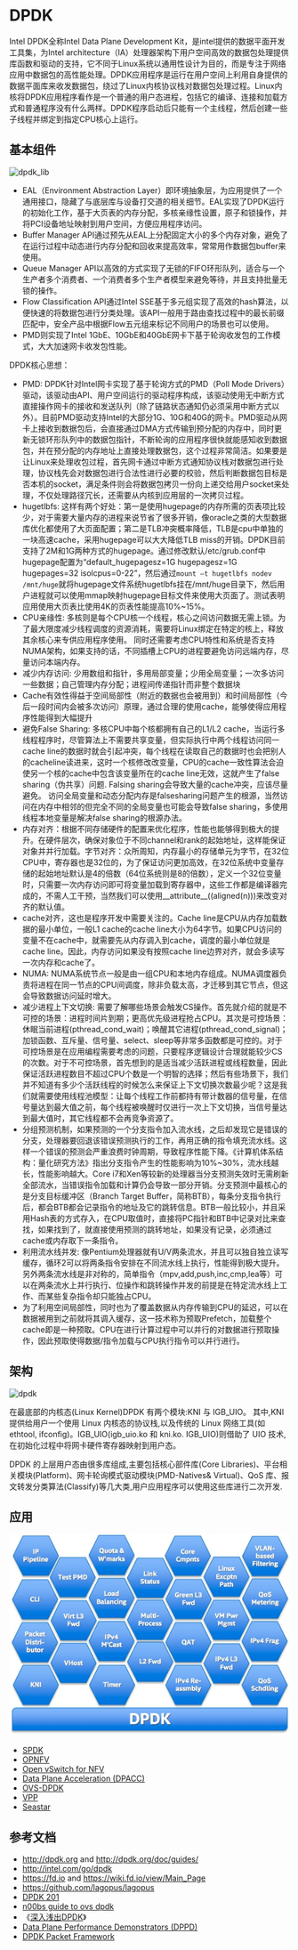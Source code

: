 # DPDK

Intel DPDK全称Intel Data Plane Development
Kit，是intel提供的数据平面开发工具集，为Intel
architecture（IA）处理器架构下用户空间高效的数据包处理提供库函数和驱动的支持，它不同于Linux系统以通用性设计为目的，而是专注于网络应用中数据包的高性能处理。DPDK应用程序是运行在用户空间上利用自身提供的数据平面库来收发数据包，绕过了Linux内核协议栈对数据包处理过程。Linux内核将DPDK应用程序看作是一个普通的用户态进程，包括它的编译、连接和加载方式和普通程序没有什么两样。DPDK程序启动后只能有一个主线程，然后创建一些子线程并绑定到指定CPU核心上运行。

## 基本组件

![dpdk\_lib](https://cloud.githubusercontent.com/assets/676637/14767274/70bb59c0-0a54-11e6-862d-2f19c721c45d.png)

-   EAL（Environment Abstraction
    Layer）即环境抽象层，为应用提供了一个通用接口，隐藏了与底层库与设备打交道的相关细节。EAL实现了DPDK运行的初始化工作，基于大页表的内存分配，多核亲缘性设置，原子和锁操作，并将PCI设备地址映射到用户空间，方便应用程序访问。
-   Buffer Manager
    API通过预先从EAL上分配固定大小的多个内存对象，避免了在运行过程中动态进行内存分配和回收来提高效率，常常用作数据包buffer来使用。
-   Queue Manager
    API以高效的方式实现了无锁的FIFO环形队列，适合与一个生产者多个消费者、一个消费者多个生产者模型来避免等待，并且支持批量无锁的操作。
-   Flow Classification API通过Intel
    SSE基于多元组实现了高效的hash算法，以便快速的将数据包进行分类处理。该API一般用于路由查找过程中的最长前缀匹配中，安全产品中根据Flow五元组来标记不同用户的场景也可以使用。
-   PMD则实现了Intel
    1GbE、10GbE和40GbE网卡下基于轮询收发包的工作模式，大大加速网卡收发包性能。

DPDK核心思想：

-   PMD: DPDK针对Intel网卡实现了基于轮询方式的PMD（Poll Mode
    Drivers）驱动，该驱动由API、用户空间运行的驱动程序构成，该驱动使用无中断方式直接操作网卡的接收和发送队列（除了链路状态通知仍必须采用中断方式以外）。目前PMD驱动支持Intel的大部分1G、10G和40G的网卡。PMD驱动从网卡上接收到数据包后，会直接通过DMA方式传输到预分配的内存中，同时更新无锁环形队列中的数据包指针，不断轮询的应用程序很快就能感知收到数据包，并在预分配的内存地址上直接处理数据包，这个过程非常简洁。如果要是让Linux来处理收包过程，首先网卡通过中断方式通知协议栈对数据包进行处理，协议栈先会对数据包进行合法性进行必要的校验，然后判断数据包目标是否本机的socket，满足条件则会将数据包拷贝一份向上递交给用户socket来处理，不仅处理路径冗长，还需要从内核到应用层的一次拷贝过程。
-   hugetlbfs:
    这样有两个好处：第一是使用hugepage的内存所需的页表项比较少，对于需要大量内存的进程来说节省了很多开销，像oracle之类的大型数据库优化都使用了大页面配置；第二是TLB冲突概率降低，TLB是cpu中单独的一块高速cache，采用hugepage可以大大降低TLB
    miss的开销。DPDK目前支持了2M和1G两种方式的hugepage。通过修改默认/etc/grub.conf中hugepage配置为“default\_hugepagesz=1G
    hugepagesz=1G hugepages=32
    isolcpus=0-22”，然后通过`mount –t hugetlbfs nodev /mnt/huge`就将hugepage文件系统hugetlbfs挂在/mnt/huge目录下，然后用户进程就可以使用mmap映射hugepage目标文件来使用大页面了。测试表明应用使用大页表比使用4K的页表性能提高10%\~15%。
-   CPU亲缘性:
    多核则是每个CPU核一个线程，核心之间访问数据无需上锁。为了最大限度减少线程调度的资源消耗，需要将Linux绑定在特定的核上，释放其余核心来专供应用程序使用。
    同时还需要考虑CPU特性和系统是否支持NUMA架构，如果支持的话，不同插槽上CPU的进程要避免访问远端内存，尽量访问本端内存。
-   减少内存访问:
    少用数组和指针，多用局部变量；少用全局变量；一次多访问一些数据；自己管理内存分配；进程间传递指针而非整个数据块
-   Cache有效性得益于空间局部性（附近的数据也会被用到）和时间局部性（今后一段时间内会被多次访问）原理，通过合理的使用cache，能够使得应用程序性能得到大幅提升
-   避免False Sharing: 多核CPU中每个核都拥有自己的L1/L2
    cache，当运行多线程程序时，尽管算法上不需要共享变量，但实际执行中两个线程访问同一cache
    line的数据时就会引起冲突，每个线程在读取自己的数据时也会把别人的cacheline读进来，这时一个核修改改变量，CPU的cache一致性算法会迫使另一个核的cache中包含该变量所在的cache
    line无效，这就产生了false sharing（伪共享）问题. Falsing
    sharing会导致大量的cache冲突，应该尽量避免。
    访问全局变量和动态分配内存是falsesharing问题产生的根源，当然访问在内存中相邻的但完全不同的全局变量也可能会导致false
    sharing，多使用线程本地变量是解决false sharing的根源办法。
-   内存对齐：根据不同存储硬件的配置来优化程序，性能也能够得到极大的提升。在硬件层次，确保对象位于不同channel和rank的起始地址，这样能保证对象并并行加载。字节对齐：众所周知，内存最小的存储单元为字节，在32位CPU中，寄存器也是32位的，为了保证访问更加高效，在32位系统中变量存储的起始地址默认是4的倍数（64位系统则是8的倍数），定义一个32位变量时，只需要一次内存访问即可将变量加载到寄存器中，这些工作都是编译器完成的，不需人工干预，当然我们可以使用\_\_attribute\_\_((aligned(n)))来改变对齐的默认值。
-   cache对齐，这也是程序开发中需要关注的。Cache
    line是CPU从内存加载数据的最小单位，一般L1 cache的cache
    line大小为64字节。如果CPU访问的变量不在cache中，就需要先从内存调入到cache，调度的最小单位就是cache
    line。因此，内存访问如果没有按照cache
    line边界对齐，就会多读写一次内存和cache了。
-   NUMA:
    NUMA系统节点一般是由一组CPU和本地内存组成。NUMA调度器负责将进程在同一节点的CPU间调度，除非负载太高，才迁移到其它节点，但这会导致数据访问延时增大。
-   减少进程上下文切换:
    需要了解哪些场景会触发CS操作。首先就介绍的就是不可控的场景：进程时间片到期；更高优先级进程抢占CPU。其次是可控场景：休眠当前进程(pthread\_cond\_wait)；唤醒其它进程(pthread\_cond\_signal)；加锁函数、互斥量、信号量、select、sleep等非常多函数都是可控的。对于可控场景是在应用编程需要考虑的问题，只要程序逻辑设计合理就能较少CS的次数。对于不可控场景，首先想到的是适当减少活跃进程或线程数量，因此保证活跃进程数目不超过CPU个数是一个明智的选择；然后有些场景下，我们并不知道有多少个活跃线程的时候怎么来保证上下文切换次数最少呢？这是我们就需要使用线程池模型：让每个线程工作前都持有带计数器的信号量，在信号量达到最大值之前，每个线程被唤醒时仅进行一次上下文切换，当信号量达到最大值时，其它线程都不会再竞争资源了。
-   分组预测机制，如果预测的一个分支指令加入流水线，之后却发现它是错误的分支，处理器要回退该错误预测执行的工作，再用正确的指令填充流水线。这样一个错误的预测会严重浪费时钟周期，导致程序性能下降。《计算机体系结构：量化研究方法》指出分支指令产生的性能影响为10%\~30%，流水线越长，性能影响越大。Core
    i7和Xen等较新的处理器当分支预测失效时无需刷新全部流水，当错误指令加载和计算仍会导致一部分开销。分支预测中最核心的是分支目标缓冲区（Branch
    Target
    Buffer，简称BTB），每条分支指令执行后，都会BTB都会记录指令的地址及它的跳转信息。BTB一般比较小，并且采用Hash表的方式存入，在CPU取值时，直接将PC指针和BTB中记录对比来查找，如果找到了，就直接使用预测的跳转地址，如果没有记录，必须通过cache或内存取下一条指令。
-   利用流水线并发:
    像Pentium处理器就有U/V两条流水，并且可以独自独立读写缓存，循环2可以将两条指令安排在不同流水线上执行，性能得到极大提升。另外两条流水线是非对称的，简单指令（mpv,add,push,inc,cmp,lea等）可以在两条流水上并行执行、位操作和跳转操作并发的前提是在特定流水线上工作、而某些复杂指令却只能独占CPU。
-   为了利用空间局部性，同时也为了覆盖数据从内存传输到CPU的延迟，可以在数据被用到之前就将其调入缓存，这一技术称为预取Prefetch，加载整个cache即是一种预取。CPU在进行计算过程中可以并行的对数据进行预取操作，因此预取使得数据/指令加载与CPU执行指令可以并行进行。

## 架构

![dpdk](https://cloud.githubusercontent.com/assets/676637/14767276/7dfb9ed8-0a54-11e6-914f-b041ddcdd40d.png)

在最底部的内核态(Linux Kernel)DPDK 有两个模块:KNI 与 IGB\_UIO。 其中,KNI
提供给用户一个使用 Linux 内核态的协议栈,以及传统的 Linux
网络工具(如ethtool, ifconfig)。IGB\_UIO(igb\_uio.ko 和 kni.ko.
IGB\_UIO)则借助了 UIO 技术,在初始化过程中将网卡硬件寄存器映射到用户态。

DPDK 的上层用户态由很多库组成,主要包括核心部件库(Core
Libraries)、平台相关模块(Platform)、网卡轮询模式驱动模块(PMD-Natives&
Virtual)、QoS
库、报文转发分类算法(Classify)等几大类,用户应用程序可以使用这些库进行二次开发.

## 应用

![](images/14893934528742.jpg)

-   [SPDK](http://www.spdk.io/)
-   [OPNFV](https://wiki.opnfv.org/)
-   [Open vSwitch for NFV](https://wiki.opnfv.org/display/ovsnfv/Open+vSwitch+For+NFV+Home)
-   [Data Plane Acceleration (DPACC)](https://wiki.opnfv.org/display/dpacc/DPACC+Home)
-   [OVS-DPDK](ovs-dpdk.html)
-   [VPP](http://fd.io)
-   [Seastar](http://www.seastar-project.org)

## 参考文档

-   <http://dpdk.org> and <http://dpdk.org/doc/guides/>
-   <http://intel.com/go/dpdk>
-   <https://fd.io> and <https://wiki.fd.io/view/Main_Page>
-   <https://github.com/lagopus/lagopus>
-   [DPDK 201](DPDK_201.pdf)
-   [n00bs guide to ovs dpdk](n00bs_guide_to_OVS_DPDK_v2.pdf)
-   《[深入浅出DPDK](https://www.amazon.cn/%E5%9B%BE%E4%B9%A6/dp/B01FQ9SMZO)》
-   [Data Plane Performance Demonstrators
    (DPPD)](https://01.org/zh/intel-data-plane-performance-demonstrators?langredirect=1)
-   [DPDK Packet Framework](dpdk-packet-framework.pdf)

